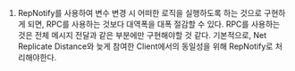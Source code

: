 1. RepNotify를 사용하여 변수 변경 시 어떠한 로직을 실행하도록 하는 것으로 구현하게 되면, RPC를 사용하는 것보다 대역폭을 대폭 절감할 수 있다.
   RPC를 사용하는 것은 전체 메시지 전달과 같은 부분에만 구현해야할 것 같다. 기본적으로, Net Replicate Distance와 늦게 참여한 Client에서의 동일성을 위해
   RepNotify로 처리해야한다.
